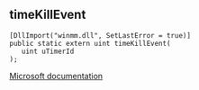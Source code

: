 ## timeKillEvent

```
[DllImport("winmm.dll", SetLastError = true)]
public static extern uint timeKillEvent(
   uint uTimerId
);
```

[Microsoft documentation](link_to_documentation)
